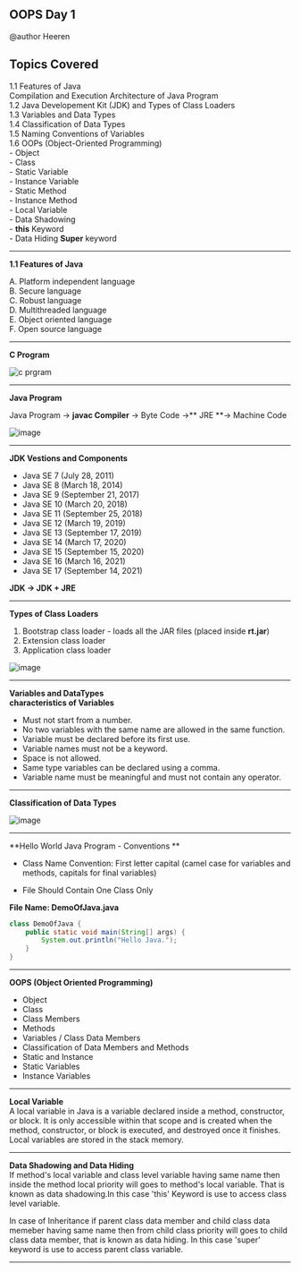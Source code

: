 ## OOPS Day 1

 @author Heeren

 **Topics Covered**
--------------
1.1   Features of Java   
      Compilation and Execution Architecture of Java Program   
1.2   Java Developement Kit (JDK) and Types of Class Loaders   
1.3   Variables and Data Types   
1.4   Classification of Data Types   
1.5   Naming Conventions of Variables   
1.6   OOPs (Object-Oriented Programming)    
    -   Object   
    -   Class   
    -   Static Variable   
    -   Instance Variable   
    -   Static Method   
    -   Instance Method    
    -   Local Variable    
    -   Data Shadowing    
    -   **this** Keyword   
    -   Data Hiding **Super** keyword    
    
--------------

**1.1 Features of Java**

A. Platform independent language   
B. Secure language    
C. Robust language    
D. Multithreaded language    
E. Object oriented language    
F. Open source language    

---

**C Program**


![c prgram](https://github.com/codewithheeren/Java/assets/87074236/450da9f3-99c5-4cd6-bf8c-dab36ad42986)      


---

**Java Program**

Java Program -> **javac Compiler** -> Byte Code ->** JRE **-> Machine Code

![image](https://github.com/user-attachments/assets/989499d5-d72a-4c95-9e4e-7d0c1e611218)


---

**JDK Vestions and Components**
- Java SE 7 (July 28, 2011)
- Java SE 8 (March 18, 2014)
- Java SE 9 (September 21, 2017)
- Java SE 10 (March 20, 2018)
- Java SE 11 (September 25, 2018)
- Java SE 12 (March 19, 2019)
- Java SE 13 (September 17, 2019)
- Java SE 14 (March 17, 2020)
- Java SE 15 (September 15, 2020)
- Java SE 16 (March 16, 2021)
- Java SE 17 (September 14, 2021)

**JDK -> JDK + JRE**

---

**Types of Class Loaders**

1. Bootstrap class loader - loads all the JAR files (placed inside **rt.jar**)
2. Extension class loader
3. Application class loader

![image](https://github.com/codewithheeren/Java/assets/87074236/759457a2-bd58-4fa3-9fe4-09d68f969826)

---

**Variables and DataTypes**   
**characteristics of Variables**
- Must not start from a number.
- No two variables with the same name are allowed in the same function.
- Variable must be declared before its first use.
- Variable names must not be a keyword.
- Space is not allowed.
- Same type variables can be declared using a comma.
- Variable name must be meaningful and must not contain any operator.
---
**Classification of Data Types**

![image](https://github.com/codewithheeren/Java/assets/87074236/36f43577-4fcc-400a-b6f2-1e9d7d8957f7)

---

**Hello World Java Program - Conventions **
- Class Name Convention: First letter capital (camel case for variables and methods, capitals for final variables)

- File Should Contain One Class Only

**File Name: DemoOfJava.java**
```java
class DemoOfJava {
    public static void main(String[] args) {
        System.out.println("Hello Java.");
    }
}
```
---

**OOPS (Object Oriented Programming)**
- Object
- Class
- Class Members
- Methods
- Variables / Class Data Members
- Classification of Data Members and Methods
- Static and Instance
- Static Variables
- Instance Variables

---

**Local Variable**     
A local variable in Java is a variable declared inside a method, constructor, or block. It is only accessible within that scope and is created when the method, constructor, or block is executed, and destroyed once it finishes. Local variables are stored in the stack memory.

---

**Data Shadowing and Data Hiding**    
If method's local variable and class level variable having same name then inside the method local priority will goes to method's local variable. That is known as data shadowing.In this case 'this' Keyword is use to access class level variable.    
    
In case of Inheritance if parent class data member and child class data memeber having same name then from child class priority will goes to child class data member, that is known as data hiding.  In this case 'super' keyword is use to access parent class variable.

---
